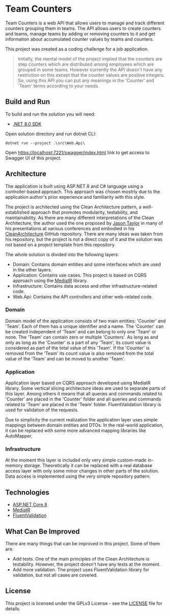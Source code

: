 # Team Counters

Team Counters is a web API that allows users to manage and track different counters
grouping them in teams. The API allows users to create counters and teams, manage
teams by adding or removing counters to it and get information about accumulated
counter values by teams and counters.

This project was created as a coding challenge for a job application.

> Initially, the mental model of the project implied that the counters are step counters which are distributed among employees which are grouped in some teams. However currently the API doesn't have any restriction on this except that the counter values are positive integers. So, using this API you can put any meanings in the 'Counter' and 'Team' terms according to your needs.

## Build and Run
To build and run the solution you will need:
* [.NET 8.0 SDK](https://dotnet.microsoft.com/download/dotnet/8.0)

Open solution directory and run dotnet CLI:
```
dotnet run --project .\src\Web.Api\
```

Open [https://localhost:7221/swagger/index.html](https://localhost:7221/swagger/index.html) link to get access to Swagger UI of this project.

## Architecture

The application is built using ASP.NET 8 and C# language using a controller-based approach. This approach was chosen mostrly due to the application author's prior experience and familiarity with this style.

The project is architected using the Clean Architecture pattern, a well-established approach that promotes modularity, testability, and maintainability.
As there are many different interpretations of the Clean Architecture, the author used the one proposed by [Jason Taylor](https://github.com/jasontaylordev) in many of his presentations at various conferences and embodied in his [CleanArchitecture](https://github.com/jasontaylordev/CleanArchitecture) GitHub repository.
There are many ideas was taken from his repository, but the project is not a direct copy of it and the solution was not based on a project template from this repository.

The whole solution is divided into the following layers:
* Domain: Contains domain entities and some interfaces which are used in the other layers.
* Application: Contains use cases. This project is based on CQRS approach using the [MediatR](https://github.com/jbogard/MediatR) library.
* Infrastructure: Contains data access and other infrastructure-related code.
* Web.Api: Contains the API controllers and other web-related code.

### Domain
Domain model of the application consists of two main entities: 'Counter' and 'Team'. Each of them has a unique identifier and a name.
The 'Counter' can be created independent of 'Team' and can belong to only one 'Team' or none. The 'Team' can contain zero or multiple 'Counters'. As long as and only as long as the 'Counter' is a part of any 'Team', its count value is considered as part of the total value of this 'Team'. If the 'Counter' is removed from the 'Team' its count value is also removed from the total value of the 'Team' and can be moved to another 'Team'.

### Application

Application layer based on CQRS approach developed using MediatR library. Some vertical slicing architecture ideas are used to separate parts of this layer. Among others it means that all queries and commands related to 'Counter' are placed in the 'Counter' folder and all queries and commands related to 'Team' are placed in the 'Team' folder. FluentValidation library is used for validation of the requests.

Due to simplicity the current realization the application layer uses simple mappings between domain entities and DTOs. In the real-world application, it can be replaced with some more advanced mapping libraries like AutoMapper.

### Infrastructure
At the moment this layer is included only very simple custom-made in-memory storage. Theoretically it can be replaced with a real database access layer with only some minor changes in other parts of the solution. Data access is implemented using the very simple repository pattern.

## Technologies
* [ASP.NET Core 8](https://docs.microsoft.com/en-us/aspnet/core/introduction-to-aspnet-core)
* [MediatR](https://github.com/jbogard/MediatR)
* [FluentValidation](https://fluentvalidation.net/)

## What Can Be Improved

There are many things that can be improved in this project. Some of them are:
* Add tests. One of the main principles of the Clean Architecture is testability. However, the project doesn't have any tests at the moment.
* Add more validation. The project uses FluentValidation library for validation, but not all cases are covered.

## License
This project is licensed under the GPLv3 License - see the [LICENSE](LICENSE) file for details.
